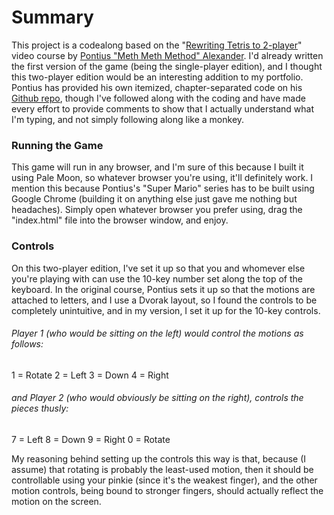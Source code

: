 # Summary

This project is a codealong based on the "[Rewriting Tetris to 2-player](https://www.youtube.com/watch?v=JJo5JpbuTTs)" video course by [Pontius "Meth Meth Method" Alexander](https://twitter.com/pomle). I'd already written the first version of the game (being the single-player edition), and I thought this two-player edition would be an interesting addition to my portfolio. Pontius has provided his own itemized, chapter-separated code on his [Github repo](https://github.com/meth-meth-method/super-mario), though I've followed along with the coding and have made every effort to provide comments to show that I actually understand what I'm typing, and not simply following along like a monkey.

### Running the Game

This game will run in any browser, and I'm sure of this because I built it using Pale Moon, so whatever browser you're using, it'll definitely work. I mention this because Pontius's "Super Mario" series has to be built using Google Chrome (building it on anything else just gave me nothing but headaches). Simply open whatever browser you prefer using, drag the "index.html" file into the browser window, and enjoy.

### Controls

On this two-player edition, I've set it up so that you and whomever else you're playing with can use the 10-key number set along the top of the keyboard. In the original course, Pontius sets it up so that the motions are attached to letters, and I use a Dvorak layout, so I found the controls to be completely unintuitive, and in my version, I set it up for the 10-key controls.

###### Player 1 (who would be sitting on the left) would control the motions as follows:

1 = Rotate
2 = Left
3 = Down
4 = Right

###### and Player 2 (who would obviously be sitting on the right), controls the pieces thusly:

7 = Left
8 = Down
9 = Right
0 = Rotate

My reasoning behind setting up the controls this way is that, because (I assume) that rotating is probably the least-used motion, then it should be controllable using your pinkie (since it's the weakest finger), and the other motion controls, being bound to stronger fingers, should actually reflect the motion on the screen.
